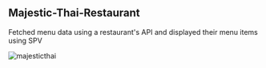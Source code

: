 ## Majestic-Thai-Restaurant

Fetched menu data using a restaurant's API and displayed their menu items using SPV

![majesticthai](https://user-images.githubusercontent.com/18268127/28590399-8e68c6be-7147-11e7-8735-e1701553b7a2.png)
